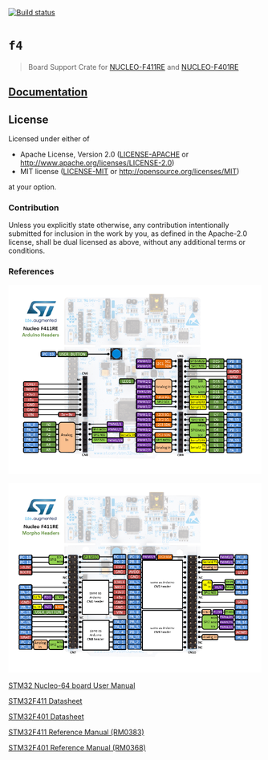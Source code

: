 [![Build status](https://travis-ci.org/jsjolund/f4.svg?branch=master)](https://travis-ci.org/jsjolund/f4)

# `f4`

> Board Support Crate for [NUCLEO-F411RE] and [NUCLEO-F401RE]

[NUCLEO-F401RE]: http://www.st.com/en/evaluation-tools/nucleo-f401re.html
[NUCLEO-F411RE]: http://www.st.com/en/evaluation-tools/nucleo-f411re.html

## [Documentation](https://jsjolund.github.io/f4/f4/)

## License

Licensed under either of

- Apache License, Version 2.0 ([LICENSE-APACHE](LICENSE-APACHE) or
  http://www.apache.org/licenses/LICENSE-2.0)
- MIT license ([LICENSE-MIT](LICENSE-MIT) or http://opensource.org/licenses/MIT)

at your option.

### Contribution

Unless you explicitly state otherwise, any contribution intentionally submitted
for inclusion in the work by you, as defined in the Apache-2.0 license, shall be
dual licensed as above, without any additional terms or conditions.

### References
![Nucleo F411RE pins](docs/Nucleo_f411re.png)

![Nucleo F411RE morpho pins](docs/Nucleo_f411re_morpho.png)

[STM32 Nucleo-64 board User Manual](https://www.st.com/resource/en/user_manual/dm00105823.pdf)

[STM32F411 Datasheet](https://www.st.com/resource/en/datasheet/stm32f411re.pdf)

[STM32F401 Datasheet](https://www.st.com/resource/en/datasheet/stm32f401re.pdf)

[STM32F411 Reference Manual (RM0383)](https://www.st.com/resource/en/reference_manual/dm00119316.pdf)

[STM32F401 Reference Manual (RM0368)](https://www.st.com/resource/en/reference_manual/dm00096844.pdf)
